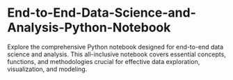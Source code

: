 # End-to-End-Data-Science-and-Analysis-Python-Notebook
Explore the comprehensive Python notebook designed for end-to-end data science and analysis. This all-inclusive notebook covers essential concepts, functions, and methodologies crucial for effective data exploration, visualization, and modeling.
